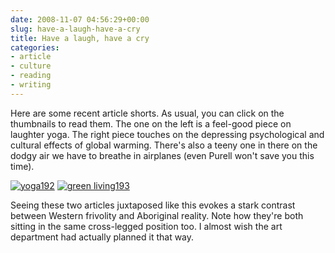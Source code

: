 ```yaml
---
date: 2008-11-07 04:56:29+00:00
slug: have-a-laugh-have-a-cry
title: Have a laugh, have a cry
categories:
- article
- culture
- reading
- writing
---
```


Here are some recent article shorts. As usual, you can click on the thumbnails to read them. The one on the left is a feel-good piece on laughter yoga. The right piece touches on the depressing psychological and cultural effects of global warming. There's also a teeny one in there on the dodgy air we have to breathe in airplanes (even Purell won't save you this time).

[![yoga192](http://wordbit.freehostia.com/wp-content/uploads/2008/11/yoga192.jpg)](http://wordbit.freehostia.com/scans/laughteryoga.html) [![green living193](http://wordbit.freehostia.com/wp-content/uploads/2008/11/green%20living193.jpg)](http://wordbit.freehostia.com/scans/greenlivingnov08.html)

Seeing these two articles juxtaposed like this evokes a stark contrast between Western frivolity and Aboriginal reality. Note how they're both sitting in the same cross-legged position too. I almost wish the art department had actually planned it that way.
